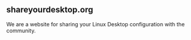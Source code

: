 shareyourdesktop.org
--------------------

We are a website for sharing your Linux Desktop configuration with the community.
